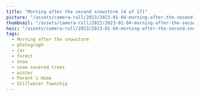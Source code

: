```yaml
---
title: "Morning after the second snowstorm (4 of 17)"
picture: "/assets/camera-roll/2023/2023-01-04-morning-after-the-second-snowstorm-04/20230104_145125616_iOS.jpg"
thumbnail: "/assets/camera-roll/2023/2023-01-04-morning-after-the-second-snowstorm-04/20230104_145125616_iOS-thumbnail.jpg"
heic: "/assets/camera-roll/2023/2023-01-04-morning-after-the-second-snowstorm-04/20230104_145125616_iOS.heic"
tags:
  - Morning after the snowstorm
  - photograph
  - car
  - forest
  - snow
  - snow covered trees
  - winter
  - Parent's Home
  - Stillwater Township
---
```

